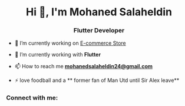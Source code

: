 <h1 align="center">Hi 👋, I'm Mohaned Salaheldin</h1>
<h3 align="center">Flutter Developer</h3>

- 🔭 I’m currently working on [E-commerce Store](https://github.com/mohanedSalaheldin/e-commerce.git)

- 🌱 I’m currently working with **Flutter**

- 📫 How to reach me **mohanedsalaheldin24@gmail.com**

- ⚡ love foodball and a ** former fan of Man Utd until Sir Alex leave**

<h3 align="left">Connect with me:</h3>
<p align="left">
</p>
